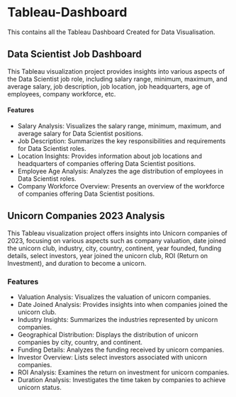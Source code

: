 # Tableau-Dashboard
This contains all the Tableau Dashboard Created for Data Visualisation.
## Data Scientist Job Dashboard
This Tableau visualization project provides insights into various aspects of the Data Scientist job role, including salary range, minimum, maximum, and average salary, job description, job location, job headquarters, age of employees, company workforce, etc.
#### Features
- Salary Analysis: Visualizes the salary range, minimum, maximum, and average salary for Data Scientist positions.
- Job Description: Summarizes the key responsibilities and requirements for Data Scientist roles.
- Location Insights: Provides information about job locations and headquarters of companies offering Data Scientist positions.
- Employee Age Analysis: Analyzes the age distribution of employees in Data Scientist roles.
- Company Workforce Overview: Presents an overview of the workforce of companies offering Data Scientist positions.

## Unicorn Companies 2023 Analysis
This Tableau visualization project offers insights into Unicorn companies of 2023, focusing on various aspects such as company valuation, date joined the unicorn club, industry, city, country, continent, year founded, funding details, select investors, year joined the unicorn club, ROI (Return on Investment), and duration to become a unicorn.

### Features
- Valuation Analysis: Visualizes the valuation of unicorn companies.
- Date Joined Analysis: Provides insights into when companies joined the unicorn club.
- Industry Insights: Summarizes the industries represented by unicorn companies.
- Geographical Distribution: Displays the distribution of unicorn companies by city, country, and continent.
- Funding Details: Analyzes the funding received by unicorn companies.
- Investor Overview: Lists select investors associated with unicorn companies.
- ROI Analysis: Examines the return on investment for unicorn companies.
- Duration Analysis: Investigates the time taken by companies to achieve unicorn status.
